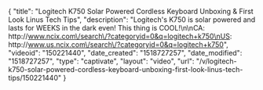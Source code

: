 {
    "title": "Logitech K750 Solar Powered Cordless Keyboard Unboxing & First Look Linus Tech Tips",
    "description": "Logitech's K750 is solar powered and lasts for WEEKS in the dark even! This thing is COOL!\n\nCA: http:\/\/www.ncix.com\/search\/?categoryid=0&q=logitech+k750\nUS: http:\/\/www.us.ncix.com\/search\/?categoryid=0&q=logitech+k750",
    "videoid": "150221440",
    "date_created": "1518727257",
    "date_modified": "1518727257",
    "type": "captivate",
    "layout": "video",
    "url": "\/v\/logitech-k750-solar-powered-cordless-keyboard-unboxing-first-look-linus-tech-tips\/150221440"
}